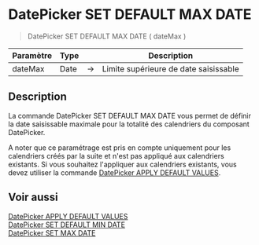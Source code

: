 # DatePicker SET DEFAULT MAX DATE

> DatePicker SET DEFAULT MAX DATE ( dateMax )

| Paramètre | Type |     | Description |
| --- | --- | --- | --- |
| dateMax | Date | → | Limite supérieure de date saisissable |

## Description

La commande DatePicker SET DEFAULT MAX DATE vous permet de définir la date saisissable maximale pour la totalité des calendriers du composant DatePicker. 

A noter que ce paramétrage est pris en compte uniquement pour les calendriers créés par la suite et n'est pas appliqué aux calendriers existants. Si vous souhaitez l'appliquer aux calendriers existants, vous devez utiliser la commande [DatePicker APPLY DEFAULT VALUES](DatePicker%20APPLY%20DEFAULT%20VALUES.fr.md).

## Voir aussi

[DatePicker APPLY DEFAULT VALUES](DatePicker%20APPLY%20DEFAULT%20VALUES.fr.md)  
[DatePicker SET DEFAULT MIN DATE](DatePicker%20SET%20DEFAULT%20MIN%20DATE.fr.md)  
[DatePicker SET MAX DATE](DatePicker%20SET%20MAX%20DATE.fr.md)
